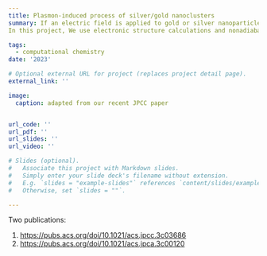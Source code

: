 ```yaml
---
title: Plasmon-induced process of silver/gold nanoclusters
summary: If an electric field is applied to gold or silver nanoparticles with a frequency corresponding to a plasmonic resonance frequency of the system, the valence electrons of the nanoparticles will be excited and will slosh back and forth collectively. Plasmonic characters can be used in many areas such as photocatalysis and biological sensing. <br>
In this project, We use electronic structure calculations and nonadiabatic dynamics to model the plasmon-induced process of silver and gold nanoclusters. We 1. Studied the electric field strength and nanowire length effects on plasmon-enhanced N<sub>2 dissociation.https://pubs.acs.org/doi/10.1021/acs.jpcc.3c03686 <br> 2. Studied the connectivity between static field and continuous wave field effects on excitation-induced H<sub>2 activation. https://pubs.acs.org/doi/10.1021/acs.jpca.3c00120 <br> 3. now investigate the dopping effects of silver nanowire on N<sub>2 acitivation.

tags:
  - computational chemistry
date: '2023'

# Optional external URL for project (replaces project detail page).
external_link: ''

image:
  caption: adapted from our recent JPCC paper


url_code: ''
url_pdf: ''
url_slides: ''
url_video: ''

# Slides (optional).
#   Associate this project with Markdown slides.
#   Simply enter your slide deck's filename without extension.
#   E.g. `slides = "example-slides"` references `content/slides/example-slides.md`.
#   Otherwise, set `slides = ""`.

---
```

Two publications:

1. https://pubs.acs.org/doi/10.1021/acs.jpcc.3c03686
2. https://pubs.acs.org/doi/10.1021/acs.jpca.3c00120

